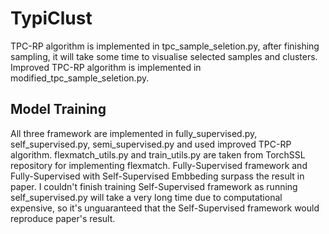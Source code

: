 # TypiClust

TPC-RP algorithm is implemented in tpc_sample_seletion.py, after finishing sampling, it will take some time to visualise selected samples and clusters.
Improved TPC-RP algorithm is implemented in modified_tpc_sample_seletion.py.

## Model Training

All three framework are implemented in fully_supervised.py, self_supervised.py, semi_supervised.py and used improved TPC-RP algorithm.
flexmatch_utils.py and train_utils.py are taken from TorchSSL repository for implementing flexmatch.
Fully-Supervised framework and Fully-Supervised with Self-Supervised Embbeding surpass the result in paper.
I couldn't finish training Self-Supervised framework as running self_supervised.py will take a very long time due to computational expensive,
so it's unguaranteed that the Self-Supervised framework would reproduce paper's result.
